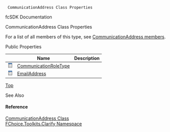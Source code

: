 ﻿     CommunicationAddress Class Properties                                                   

fcSDK Documentation

CommunicationAddress Class Properties

For a list of all members of this type, see [CommunicationAddress members](FChoice.Toolkits.Clarify~FChoice.Toolkits.Clarify.CommunicationAddress_members.md).

Public Properties

|   | Name | Description |
| --- | --- | --- |
| ![Public Property](dotnetimages/publicProperty.png) | [CommunicationRoleType](FChoice.Toolkits.Clarify~FChoice.Toolkits.Clarify.CommunicationAddress~CommunicationRoleType.md) |   |
| ![Public Property](dotnetimages/publicProperty.png) | [EmailAddress](FChoice.Toolkits.Clarify~FChoice.Toolkits.Clarify.CommunicationAddress~EmailAddress.md) |   |

[Top](#top)

See Also

#### Reference

[CommunicationAddress Class](FChoice.Toolkits.Clarify~FChoice.Toolkits.Clarify.CommunicationAddress.md)  
[FChoice.Toolkits.Clarify Namespace](FChoice.Toolkits.Clarify~FChoice.Toolkits.Clarify_namespace.md)